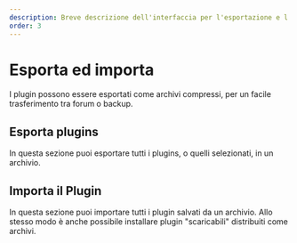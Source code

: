```yaml
---
description: Breve descrizione dell'interfaccia per l'esportazione e l'importazione dei plugin del portale
order: 3
---
```


# Esporta ed importa

I plugin possono essere esportati come archivi compressi, per un facile trasferimento tra forum o backup.

## Esporta plugins

In questa sezione puoi esportare tutti i plugins, o quelli selezionati, in un archivio.

## Importa il Plugin

In questa sezione puoi importare tutti i plugin salvati da un archivio. Allo stesso modo è anche possibile installare plugin "scaricabili" distribuiti come archivi.
